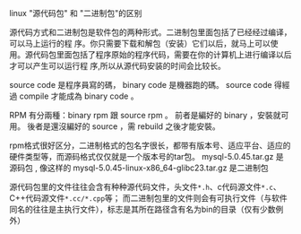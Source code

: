 
linux "源代码包" 和 "二进制包"的区别

源代码方式和二进制包是软件包的两种形式。二进制包里面包括了已经经过编译，可以马上运行的程 序。你只需要下载和解包（安装）它们以后，就马上可以使用。源代码包里面包括了程序原始的程序代码，需要在你的计算机上进行编译以后才可以产生可以运行程 序,所以从源代码安装的时间会比较长。

source code 是程序員寫的碼， binary code 是機器跑的碼。 source code 得經過 compile 才能成為 binary code 。

RPM 有分兩種：binary rpm 跟 source rpm 。
前者是編好的 binary ，安裝就可用。
後者是還沒編好的 source ，需 rebuild 之後才能安裝。

rpm格式很好区分，二进制格式的包名字很长，都带有版本号、适应平台、适应的硬件类型等，而源码格式仅仅就是一个版本号的tar包。
mysql-5.0.45.tar.gz 是 源码包 , 像这样的 mysql-5.0.45-linux-x86_64-glibc23.tar.gz   是二进制包

源代码包里的文件往往会含有种种源代码文件，头文件`*.h`、c代码源文件`*.c`、C++代码源文件`*.cc/*.cpp`等；
而二进制包里的文件则会有可执行文件（与软件同名的往往是主执行文件），标志是其所在路径含有名为bin的目录（仅有少数例外）
